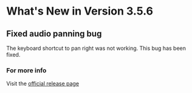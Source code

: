 #  What's New in Version 3.5.6

## Fixed audio panning bug

The keyboard shortcut to pan right was not working. This bug has been fixed. 

### **For more info**
Visit the [official release page](https://github.com/maculateConception/aural-player/releases/tag/3.5.6)
